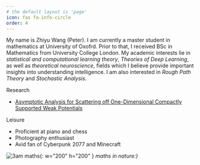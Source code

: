 ```yaml
---
# the default layout is 'page'
icon: fas fa-info-circle
order: 4
---
```

My name is Zhiyu Wang (Peter). I am currently a master student in  mathematics at University of Oxofrd. Prior to that, I received BSc in Mathematics from University College London. My academic interests lie in *statistical and computational learning theory*, *Theories of Deep Learning*, as well as *theoretical neuroscience*, fields which I believe provide important insights into understanding intelligence. I am also interested in *Rough Path Theory* and *Stochastic Analysis*.

Research
- [Asymptotic Analysis for Scattering off One-Dimensional Compactly Supported Weak Potentials](/assets/img/Scattering.pdf)

Leisure
* Proficient at piano and chess
* Photography enthusiast
* Avid fan of Cyberpunk 2077 and Minecraft

![3am maths](https://cdn.verbub.com/images/my-blanket-when-i-try-to-find-the-long-side-at-3-285428.jpg){: w="200" h="200" }
_maths in nature:)_
